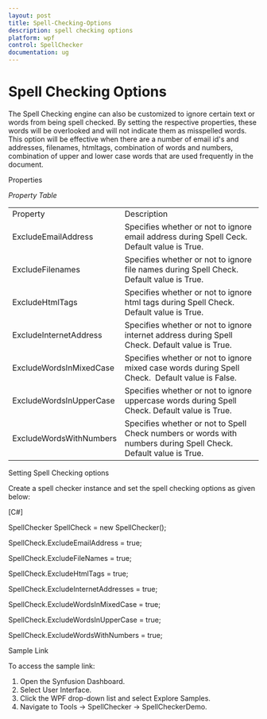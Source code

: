 ```yaml
---
layout: post
title: Spell-Checking-Options
description: spell checking options
platform: wpf
control: SpellChecker
documentation: ug
---
```


# Spell Checking Options

The Spell Checking engine can also be customized to ignore certain text or words from being spell checked. By setting the respective properties, these words will be overlooked and will not indicate them as misspelled words. This option will be effective when there are a number of  email id's and addresses, filenames, htmltags, combination of words and numbers, combination of upper and lower case words that are used frequently in the document.



Properties



_Property Table_

<table>
<tr>
<td>
Property</td><td>
Description</td></tr>
<tr>
<td>
ExcludeEmailAddress</td><td>
Specifies whether or not to ignore email address during Spell Ceck. Default value is True.</td></tr>
<tr>
<td>
ExcludeFilenames</td><td>
Specifies whether or not to ignore file names during Spell Check. Default value is True.</td></tr>
<tr>
<td>
ExcludeHtmlTags</td><td>
Specifies whether or not to ignore html tags during Spell Check. Default value is True.</td></tr>
<tr>
<td>
ExcludeInternetAddress</td><td>
Specifies whether or not to ignore internet address during Spell Check. Default value is True.</td></tr>
<tr>
<td>
ExcludeWordsInMixedCase</td><td>
Specifies whether or not to ignore mixed case words during Spell Check.  Default value is False.</td></tr>
<tr>
<td>
ExcludeWordsInUpperCase</td><td>
Specifies whether or not to ignore uppercase words during Spell Check. Default value is True.</td></tr>
<tr>
<td>
ExcludeWordsWithNumbers</td><td>
Specifies whether or not to Spell Check numbers or words with numbers during Spell Check. Default value is True.</td></tr>
</table>


Setting Spell Checking options  

Create a spell checker instance and set the spell checking options as given below:



[C#]

SpellChecker SpellCheck = new SpellChecker();

SpellCheck.ExcludeEmailAddress = true;

SpellCheck.ExcludeFileNames = true;

SpellCheck.ExcludeHtmlTags = true;

SpellCheck.ExcludeInternetAddresses = true;

SpellCheck.ExcludeWordsInMixedCase = true;

SpellCheck.ExcludeWordsInUpperCase = true;

SpellCheck.ExcludeWordsWithNumbers = true;



Sample Link

To access the sample link:

1. Open the Synfusion Dashboard.
2. Select User Interface.
3. Click the WPF drop-down list and select Explore Samples.
4. Navigate to Tools -> SpellChecker -> SpellCheckerDemo.



